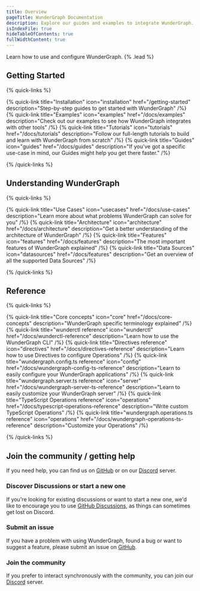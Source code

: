 ```yaml
---
title: Overview
pageTitle: WunderGraph Documentation
description: Explore our guides and examples to integrate WunderGraph.
isIndexFile: true
hideTableOfContents: true
fullWidthContent: true
---
```


Learn how to use and configure WunderGraph. {% .lead %}

## Getting Started

{% quick-links %}

{% quick-link title="Installation" icon="installation" href="/getting-started" description="Step-by-step guides to get started with WunderGraph" /%}
{% quick-link title="Examples" icon="examples" href="/docs/examples" description="Check out our examples to see how WunderGraph integrates with other tools" /%}
{% quick-link title="Tutorials" icon="tutorials" href="/docs/tutorials" description="Follow our full-length tutorials to build and learn with WunderGraph from scratch" /%}
{% quick-link title="Guides" icon="guides" href="/docs/guides" description="If you've got a specific use-case in mind, our Guides might help you get there faster." /%}

{% /quick-links %}

## Understanding WunderGraph

{% quick-links %}

{% quick-link title="Use Cases" icon="usecases" href="/docs/use-cases" description="Learn more about what problems WunderGraph can solve for you" /%}
{% quick-link title="Architecture" icon="architecture" href="/docs/architecture" description="Get a better understanding of the architecture of WunderGraph" /%}
{% quick-link title="Features" icon="features" href="/docs/features" description="The most important features of WunderGraph explained" /%}
{% quick-link title="Data Sources" icon="datasources" href="/docs/features" description="Get an overview of all the supported Data Sources" /%}

{% /quick-links %}

## Reference

{% quick-links %}

{% quick-link title="Core concepts" icon="core" href="/docs/core-concepts" description="WunderGraph specific terminology explained" /%}
{% quick-link title="wunderctl reference" icon="wunderctl" href="/docs/wunderctl-reference" description="Learn how to use the WunderGraph CLI" /%}
{% quick-link title="Directives reference" icon="directives" href="/docs/directives-reference" description="Learn how to use Directives to configure Operations" /%}
{% quick-link title="wundergraph.config.ts reference" icon="config" href="/docs/wundergraph-config-ts-reference" description="Learn to easily configure your WunderGraph applications" /%}
{% quick-link title="wundergraph.server.ts reference" icon="server" href="/docs/wundergraph-server-ts-reference" description="Learn to easily customize your WunderGraph server" /%}
{% quick-link title="TypeScript Operations reference" icon="operations" href="/docs/typescript-operations-reference" description="Write custom TypeScript Operations" /%}
{% quick-link title="wundergraph.operations.ts reference" icon="operations" href="/docs/wundergraph-operations-ts-reference" description="Customize your Operations" /%}

{% /quick-links %}

## Join the community / getting help

If you need help, you can find us on [GitHub](https://github.com/wundergraph/wundergraph) or on our [Discord](https://wundergraph.com/discord) server.

### Discover Discussions or start a new one

If you're looking for existing discussions or want to start a new one,
we'd like to encourage you to use [GitHub Discussions](https://github.com/wundergraph/wundergraph/discussions),
as things can sometimes get lost on Discord.

### Submit an issue

If you have a problem with using WunderGraph,
found a bug or want to suggest a feature,
please submit an issue on [GitHub](https://github.com/wundergraph/wundergraph/issues/new/choose).

### Join the community

If you prefer to interact synchronously with the community,
you can join our [Discord](https://wundergraph.com/discord) server.

